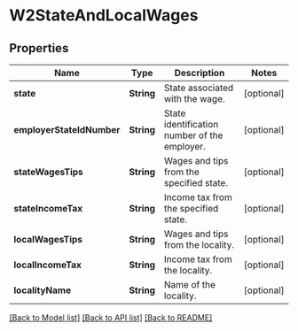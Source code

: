 # W2StateAndLocalWages

## Properties
Name | Type | Description | Notes
------------ | ------------- | ------------- | -------------
**state** | **String** | State associated with the wage. | [optional] 
**employerStateIdNumber** | **String** | State identification number of the employer. | [optional] 
**stateWagesTips** | **String** | Wages and tips from the specified state. | [optional] 
**stateIncomeTax** | **String** | Income tax from the specified state. | [optional] 
**localWagesTips** | **String** | Wages and tips from the locality. | [optional] 
**localIncomeTax** | **String** | Income tax from the locality. | [optional] 
**localityName** | **String** | Name of the locality. | [optional] 

[[Back to Model list]](../README.md#documentation-for-models) [[Back to API list]](../README.md#documentation-for-api-endpoints) [[Back to README]](../README.md)


